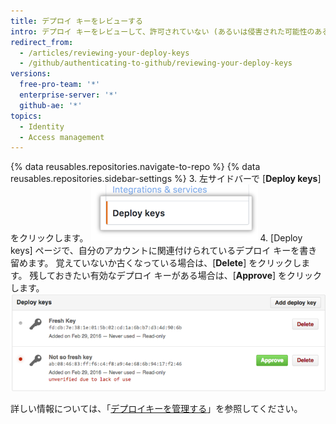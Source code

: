 ```yaml
---
title: デプロイ キーをレビューする
intro: デプロイ キーをレビューして、許可されていない (あるいは侵害された可能性のある) キーがないことを確認してください。 有効な既存のデプロイ キーを承認することもできます。
redirect_from:
  - /articles/reviewing-your-deploy-keys
  - /github/authenticating-to-github/reviewing-your-deploy-keys
versions:
  free-pro-team: '*'
  enterprise-server: '*'
  github-ae: '*'
topics:
  - Identity
  - Access management
---
```


{% data reusables.repositories.navigate-to-repo %}
{% data reusables.repositories.sidebar-settings %}
3. 左サイドバーで [**Deploy keys**] をクリックします。 ![デプロイキーの設定](/assets/images/help/settings/settings-sidebar-deploy-keys.png)
4. [Deploy keys] ページで、自分のアカウントに関連付けられているデプロイ キーを書き留めます。 覚えていないか古くなっている場合は、[**Delete**] をクリックします。 残しておきたい有効なデプロイ キーがある場合は、[**Approve**] をクリックします。 ![デプロイキーのリスト](/assets/images/help/settings/settings-deploy-key-review.png)

詳しい情報については、「[デプロイキーを管理する](/guides/managing-deploy-keys)」を参照してください。

